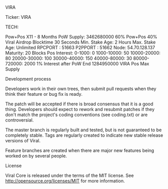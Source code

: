 
VIRA

Ticker: VIRA

TECH:

Pow+Pos X11 - 8 Months
PoW Supply: 3462680000
60% Pow+Pos 40% Viral Airdrop
Blocktime 30 Seconds
Min. Stake Age: 2 Hours
Max. Stake Age: Unlimited
RPCPORT : 51663
P2PPORT : 51662
Node: 54.70.128.137
Maturity: 20 Blocks
Pos Interest:
0-1000:        0
1000-10000:    50
10000-20000:   80
20000-30000:  100
30000-40000:  150
40000-80000:   30
80000-720000:  2000
1% Interest after PoW End
1284950000 VIRA Pos Max Supply

Development process


Developers work in their own trees, then submit pull requests when
they think their feature or bug fix is ready.

The patch will be accepted if there is broad consensus that it is a
good thing.  Developers should expect to rework and resubmit patches
if they don't match the project's coding conventions (see coding.txt)
or are controversial.

The master branch is regularly built and tested, but is not guaranteed
to be completely stable. Tags are regularly created to indicate new
stable release versions of Viral.

Feature branches are created when there are major new features being
worked on by several people.


License

Viral Core is released under the terms of the MIT license. See http://opensource.org/licenses/MIT for more information.
